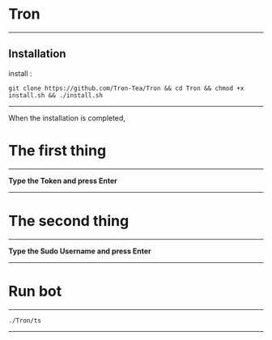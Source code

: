 Tron
==============

______________________________________________________________________________________________________________________

Installation
------------

install :

``` git clone https://github.com/Tron-Tea/Tron && cd Tron && chmod +x install.sh && ./install.sh ```

______________________________________________________________________________________________________________________

When the installation is completed,

The first thing
========
------
**Type the Token and press Enter**
______________________________________________________________________________________________________________________

The second thing
========
------
**Type the Sudo Username and press Enter**

______________________________________________________________________________________________________________________


Run bot
========
------
```./Tron/ts```

______________________________________________________________________________________________________________________
